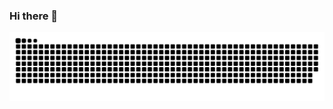 ### Hi there 👋

<!--
**Zohix1/Zohix1** is a ✨ _special_ ✨ repository because its `README.md` (this file) appears on your GitHub profile.

Here are some ideas to get you started:

- 🔭 I’m currently working on ...
- 🌱 I’m currently learning ...
- 👯 I’m looking to collaborate on ...
- 🤔 I’m looking for help with ...
- 💬 Ask me about ...
- 📫 How to reach me: ...
- 😄 Pronouns: ...
- ⚡ Fun fact: ...
-->

<!--
<div align="center">
  <span>  </span>
  <img height="170px" src="https://github-readme-stats.vercel.app/api/top-langs/?username=Zohix1&layout=compact&langs_count=8&hide=makefile,mustache,dockerfile" />
  <span>  </span>
</div>
-->

<div align="center">
  <picture>
  <source media="(prefers-color-scheme: dark)" srcset="https://raw.githubusercontent.com/Zohix1/Zohix1/output/github-contribution-grid-snake-dark.svg">
  <source media="(prefers-color-scheme: light)" srcset="https://raw.githubusercontent.com/Zohix1/Zohix1/output/github-contribution-grid-snake.svg">
  <img alt="github contribution grid snake animation" src="https://raw.githubusercontent.com/Zohix1/Zohix1/output/github-contribution-grid-snake.svg">
  </picture>
</div>
